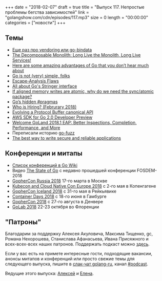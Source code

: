 +++
date = "2018-02-07"
draft = true
title = "Выпуск 117. Непростые проблемы бегства зависимостей"
link = "golangshow.com/cdn/episodes/117.mp3"
size = 0
length = "00:00:00"
categories = ["новости"]
+++

## Темы

- [Еще раз про vendoring или go-bindata](https://twitter.com/francesc/status/961249107020001280)
- [The Decomposable Monolith: Long Live the Monolith, Long Live Services!](https://www.influxdata.com/blog/decomposable-monolith-long-live-monolith-long-live-services/)
- [Here are some amazing advantages of Go that you don’t hear much about](https://medium.freecodecamp.org/here-are-some-amazing-advantages-of-go-that-you-dont-hear-much-about-1af99de3b23a)
- [Go is not (very) simple, folks](https://medium.com/@bob.clark_34506/go-is-not-very-simple-folks-3e84220e73c7)
- [Escape-Analysis Flaws](https://www.ardanlabs.com/blog/2018/01/escape-analysis-flaws.html)
- [All about Go's Stringer interface](http://musse.cc/blog/stringer-golang)
- [If aligned memory writes are atomic, why do we need the sync/atomic package?](https://dave.cheney.net/2018/01/06/if-aligned-memory-writes-are-atomic-why-do-we-need-the-sync-atomic-package)
- [Go’s hidden #pragmas](https://dave.cheney.net/2018/01/08/gos-hidden-pragmas)
- [Who is Hiring? (Februrary 2018)](https://www.reddit.com/r/golang/comments/7ut4vx/who_is_hiring_februrary_2018/)
- [Evolving a Protocol Buffer canonical API](https://blog.envoyproxy.io/evolving-a-protocol-buffer-canonical-api-e1b2c2ca0dec)
- [AWS SDK for Go 2.0 Developer Preview](https://aws.amazon.com/ru/blogs/developer/aws-sdk-for-go-2-0-developer-preview/)
- [Welcome GoLand 2018.1 EAP: Better Inspections, Completion, Performance, and More](https://blog.jetbrains.com/go/2018/01/22/welcome-goland-2018-1-eap-better-inspections-completion-performance-and-more/)
- Переписали историю [go-fuzz](https://github.com/dvyukov/go-fuzz)
- [The best way to write secure and reliable applications](https://github.com/kelseyhightower/nocode)

## Конференции и митапы

- [Список конференций в Go Wiki](https://github.com/golang/go/wiki/Conferences)
- Видео [The State of Go](http://ftp.belnet.be/mirror/FOSDEM/2018/H.1308%20(Rolin)/stateofgo.mp4) с недавно прошедшей конференции FOSDEM-2018
- [GopherCon Russia 2018](https://www.gophercon-russia.ru) 17-го марта в Москве
- [Kubecon and Cloud Native Con Europe 2018](https://events.linuxfoundation.org/events/kubecon-cloudnativecon-europe-2018/) с 2-го мая в Копенгагене
- [GopherCon Iceland 2018](https://gophercon.is/) c 31-го мая в Рейкьявике
- [Container Days 2018](https://containerdays.io) с 18-го июня в Гамбурге
- [GopherCon 2018](https://www.gophercon.com) с 27-го августа в Денвере
- [GoLab 2018](https://www.golab.io) 22-23 октября во Флоренции

## "Патроны"

Благодарим за поддержку Алексея Акуловича, Максима Тищенко, gc,
Романа Нехорошева, Станислава Афанасьева, Ивана Присяжного и всех-всех-всех
наших патронов. Поддержать подкаст можно [здесь](https://www.patreon.com/golangshow).

Если у вас есть на примете интересные гости, подходящие вакансии, анонсы митапов и конференций
или просто свежие темы для следующего выпуска, пишите в [слак-чат golang-ru](http://slack.golang-ru.com), канал [#podcast](https://golang-ru.slack.com/messages/C065X9AMS).

Ведущие этого выпуска:
[Алексей](https://twitter.com/paaleksey) и [Елена](https://twitter.com/webdeva).
